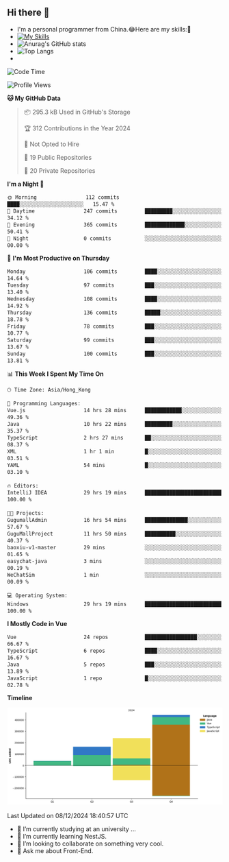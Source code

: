 ## Hi there 👋
- I'm a personal programmer from China.😂Here are my skills:🤔
- [![My Skills](https://skillicons.dev/icons?i=js,html,css,vue,typescript,java,golang)](https://skillicons.dev)
- ![Anurag's GitHub stats](https://github-readme-stats.vercel.app/api?username=FluffyChi-Xing&count_private=true&show_icons=true&theme=radical)
- ![Top Langs](https://github-readme-stats.vercel.app/api/top-langs/?username=FluffyChi-Xing)
- <!--START_SECTION:waka-->
![Code Time](http://img.shields.io/badge/Code%20Time-901%20hrs%2047%20mins-blue)

![Profile Views](http://img.shields.io/badge/Profile%20Views-3-blue)

**🐱 My GitHub Data** 

> 📦 295.3 kB Used in GitHub's Storage 
 > 
> 🏆 312 Contributions in the Year 2024
 > 
> 🚫 Not Opted to Hire
 > 
> 📜 19 Public Repositories 
 > 
> 🔑 20 Private Repositories 
 > 
**I'm a Night 🦉** 

```text
🌞 Morning                112 commits         ████░░░░░░░░░░░░░░░░░░░░░   15.47 % 
🌆 Daytime                247 commits         █████████░░░░░░░░░░░░░░░░   34.12 % 
🌃 Evening                365 commits         █████████████░░░░░░░░░░░░   50.41 % 
🌙 Night                  0 commits           ░░░░░░░░░░░░░░░░░░░░░░░░░   00.00 % 
```
📅 **I'm Most Productive on Thursday** 

```text
Monday                   106 commits         ████░░░░░░░░░░░░░░░░░░░░░   14.64 % 
Tuesday                  97 commits          ███░░░░░░░░░░░░░░░░░░░░░░   13.40 % 
Wednesday                108 commits         ████░░░░░░░░░░░░░░░░░░░░░   14.92 % 
Thursday                 136 commits         █████░░░░░░░░░░░░░░░░░░░░   18.78 % 
Friday                   78 commits          ███░░░░░░░░░░░░░░░░░░░░░░   10.77 % 
Saturday                 99 commits          ███░░░░░░░░░░░░░░░░░░░░░░   13.67 % 
Sunday                   100 commits         ███░░░░░░░░░░░░░░░░░░░░░░   13.81 % 
```


📊 **This Week I Spent My Time On** 

```text
🕑︎ Time Zone: Asia/Hong_Kong

💬 Programming Languages: 
Vue.js                   14 hrs 28 mins      ████████████░░░░░░░░░░░░░   49.36 % 
Java                     10 hrs 22 mins      █████████░░░░░░░░░░░░░░░░   35.37 % 
TypeScript               2 hrs 27 mins       ██░░░░░░░░░░░░░░░░░░░░░░░   08.37 % 
XML                      1 hr 1 min          █░░░░░░░░░░░░░░░░░░░░░░░░   03.51 % 
YAML                     54 mins             █░░░░░░░░░░░░░░░░░░░░░░░░   03.10 % 

🔥 Editors: 
IntelliJ IDEA            29 hrs 19 mins      █████████████████████████   100.00 % 

🐱‍💻 Projects: 
GugumallAdmin            16 hrs 54 mins      ██████████████░░░░░░░░░░░   57.67 % 
GuguMallProject          11 hrs 50 mins      ██████████░░░░░░░░░░░░░░░   40.37 % 
baoxiu-v1-master         29 mins             ░░░░░░░░░░░░░░░░░░░░░░░░░   01.65 % 
easychat-java            3 mins              ░░░░░░░░░░░░░░░░░░░░░░░░░   00.19 % 
WeChatSim                1 min               ░░░░░░░░░░░░░░░░░░░░░░░░░   00.09 % 

💻 Operating System: 
Windows                  29 hrs 19 mins      █████████████████████████   100.00 % 
```

**I Mostly Code in Vue** 

```text
Vue                      24 repos            █████████████████░░░░░░░░   66.67 % 
TypeScript               6 repos             ████░░░░░░░░░░░░░░░░░░░░░   16.67 % 
Java                     5 repos             ███░░░░░░░░░░░░░░░░░░░░░░   13.89 % 
JavaScript               1 repo              █░░░░░░░░░░░░░░░░░░░░░░░░   02.78 % 
```



**Timeline**

![Lines of Code chart](https://raw.githubusercontent.com/FluffyChi-Xing/FluffyChi-Xing/main/assets/bar_graph.png)


 Last Updated on 08/12/2024 18:40:57 UTC
<!--END_SECTION:waka-->
- 🔭 I’m currently studying at an university ...
- 🌱 I’m currently learning NestJS.
- 👯 I’m looking to collaborate on something very cool.
- 💬 Ask me about Front-End.
